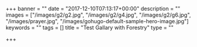+++
banner = ""
date = "2017-12-10T07:13:17+00:00"
description = ""
images = ["/images/g2/g2.jpg", "/images/g2/g4.jpg", "/images/g2/g6.jpg", "/images/prayer.jpg", "/images/gohugo-default-sample-hero-image.jpg"]
keywords = ""
tags = []
title = "Test Gallary with Forestry"
type = ""

+++
